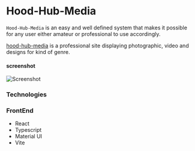 # Hood-Hub-Media

`Hood-Hub-Media` is an easy and well defined system that makes it possible for any user either amateur or professional to use accordingly.

[hood-hub-media](https://hood-hub-media.vercel.app/) is a professional site displaying photographic, video and designs for kind of genre.
#### screenshot
![Screenshot](./Screenshot_2024-08-11_21_04_46.png)
### Technologies

### FrontEnd
* React
* Typescript
* Material UI
* Vite

 

